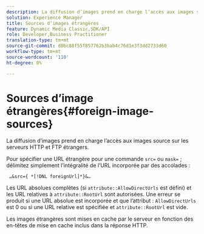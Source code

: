```yaml
---
description: La diffusion d’images prend en charge l’accès aux images source sur les serveurs HTTP et FTP étrangers.
solution: Experience Manager
title: Sources d’images étrangères
feature: Dynamic Media Classic,SDK/API
role: Developer,Business Practitioner
translation-type: tm+mt
source-git-commit: d0bc88f55f857762b3bab4c76d1e3f3dd2733d60
workflow-type: tm+mt
source-wordcount: '110'
ht-degree: 0%

---
```



# Sources d’image étrangères{#foreign-image-sources}

La diffusion d’images prend en charge l’accès aux images source sur les serveurs HTTP et FTP étrangers.

Pour spécifier une URL étrangère pour une commande `src=` ou `mask=` ; délimitez simplement l’intégralité de l’URL incorporée par des accolades :

` …&src={ *[!DNL foreignUrl]*}&…`

Les URL absolues complètes (si `attribute::AllowDirectUrls` est défini) et les URL relatives à `attribute::RootUrl` sont autorisées. Une erreur se produit si une URL absolue est incorporée et que l’attribut : `AllowDirectUrls` est 0 ou si une URL relative est spécifiée et `attribute::RootUrl` est vide.

Les images étrangères sont mises en cache par le serveur en fonction des en-têtes de mise en cache inclus dans la réponse HTTP.
